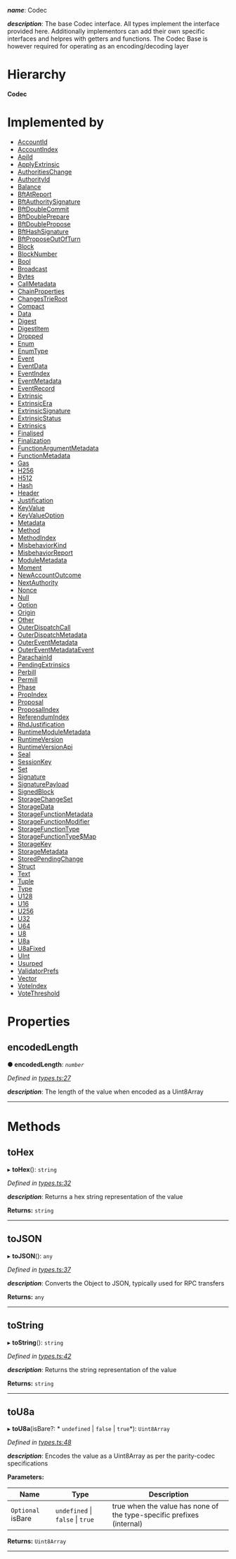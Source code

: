 

*__name__*: Codec

*__description__*: The base Codec interface. All types implement the interface provided here. Additionally implementors can add their own specific interfaces and helpres with getters and functions. The Codec Base is however required for operating as an encoding/decoding layer

# Hierarchy

**Codec**

# Implemented by

* [AccountId](../classes/_accountid_.accountid.md)
* [AccountIndex](../classes/_accountindex_.accountindex.md)
* [ApiId](../classes/_runtimeversion_.apiid.md)
* [ApplyExtrinsic](../classes/_eventrecord_.applyextrinsic.md)
* [AuthoritiesChange](../classes/_digest_.authoritieschange.md)
* [AuthorityId](../classes/_authorityid_.authorityid.md)
* [Balance](../classes/_balance_.balance.md)
* [BftAtReport](../classes/_misbehaviorreport_.bftatreport.md)
* [BftAuthoritySignature](../classes/_bft_.bftauthoritysignature.md)
* [BftDoubleCommit](../classes/_misbehaviorreport_.bftdoublecommit.md)
* [BftDoublePrepare](../classes/_misbehaviorreport_.bftdoubleprepare.md)
* [BftDoublePropose](../classes/_misbehaviorreport_.bftdoublepropose.md)
* [BftHashSignature](../classes/_bft_.bfthashsignature.md)
* [BftProposeOutOfTurn](../classes/_misbehaviorreport_.bftproposeoutofturn.md)
* [Block](../classes/_block_.block.md)
* [BlockNumber](../classes/_blocknumber_.blocknumber.md)
* [Bool](../classes/_bool_.bool.md)
* [Broadcast](../classes/_extrinsicstatus_.broadcast.md)
* [Bytes](../classes/_bytes_.bytes.md)
* [CallMetadata](../classes/_metadata_modules_.callmetadata.md)
* [ChainProperties](../classes/_chainproperties_.chainproperties.md)
* [ChangesTrieRoot](../classes/_digest_.changestrieroot.md)
* [Compact](../classes/_codec_compact_.compact.md)
* [Data](../classes/_data_.data.md)
* [Digest](../classes/_digest_.digest.md)
* [DigestItem](../classes/_digest_.digestitem.md)
* [Dropped](../classes/_extrinsicstatus_.dropped.md)
* [Enum](../classes/_codec_enum_.enum.md)
* [EnumType](../classes/_codec_enumtype_.enumtype.md)
* [Event](../classes/_event_.event.md)
* [EventData](../classes/_event_.eventdata.md)
* [EventIndex](../classes/_event_.eventindex.md)
* [EventMetadata](../classes/_metadata_events_.eventmetadata.md)
* [EventRecord](../classes/_eventrecord_.eventrecord.md)
* [Extrinsic](../classes/_extrinsic_.extrinsic.md)
* [ExtrinsicEra](../classes/_extrinsicera_.extrinsicera.md)
* [ExtrinsicSignature](../classes/_extrinsicsignature_.extrinsicsignature.md)
* [ExtrinsicStatus](../classes/_extrinsicstatus_.extrinsicstatus.md)
* [Extrinsics](../classes/_extrinsics_.extrinsics.md)
* [Finalised](../classes/_extrinsicstatus_.finalised.md)
* [Finalization](../classes/_eventrecord_.finalization.md)
* [FunctionArgumentMetadata](../classes/_metadata_modules_.functionargumentmetadata.md)
* [FunctionMetadata](../classes/_metadata_modules_.functionmetadata.md)
* [Gas](../classes/_gas_.gas.md)
* [H256](../classes/_h256_.h256.md)
* [H512](../classes/_h512_.h512.md)
* [Hash](../classes/_hash_.hash.md)
* [Header](../classes/_header_.header.md)
* [Justification](../classes/_justification_.justification.md)
* [KeyValue](../classes/_keyvalue_.keyvalue.md)
* [KeyValueOption](../classes/_keyvalue_.keyvalueoption.md)
* [Metadata](../classes/_metadata_index_.metadata.md)
* [Method](../classes/_method_.method.md)
* [MethodIndex](../classes/_method_.methodindex.md)
* [MisbehaviorKind](../classes/_misbehaviorreport_.misbehaviorkind.md)
* [MisbehaviorReport](../classes/_misbehaviorreport_.misbehaviorreport.md)
* [ModuleMetadata](../classes/_metadata_modules_.modulemetadata.md)
* [Moment](../classes/_moment_.moment.md)
* [NewAccountOutcome](../classes/_newaccountoutcome_.newaccountoutcome.md)
* [NextAuthority](../classes/_storedpendingchange_.nextauthority.md)
* [Nonce](../classes/_nonce_.nonce.md)
* [Null](../classes/_null_.null.md)
* [Option](../classes/_codec_option_.option.md)
* [Origin](../classes/_origin_.origin.md)
* [Other](../classes/_digest_.other.md)
* [OuterDispatchCall](../classes/_metadata_calls_.outerdispatchcall.md)
* [OuterDispatchMetadata](../classes/_metadata_calls_.outerdispatchmetadata.md)
* [OuterEventMetadata](../classes/_metadata_events_.outereventmetadata.md)
* [OuterEventMetadataEvent](../classes/_metadata_events_.outereventmetadataevent.md)
* [ParachainId](../classes/_parachainid_.parachainid.md)
* [PendingExtrinsics](../classes/_pendingextrinsics_.pendingextrinsics.md)
* [Perbill](../classes/_perbill_.perbill.md)
* [Permill](../classes/_permill_.permill.md)
* [Phase](../classes/_eventrecord_.phase.md)
* [PropIndex](../classes/_propindex_.propindex.md)
* [Proposal](../classes/_proposal_.proposal.md)
* [ProposalIndex](../classes/_proposalindex_.proposalindex.md)
* [ReferendumIndex](../classes/_referendumindex_.referendumindex.md)
* [RhdJustification](../classes/_justification_.rhdjustification.md)
* [RuntimeModuleMetadata](../classes/_metadata_modules_.runtimemodulemetadata.md)
* [RuntimeVersion](../classes/_runtimeversion_.runtimeversion.md)
* [RuntimeVersionApi](../classes/_runtimeversion_.runtimeversionapi.md)
* [Seal](../classes/_digest_.seal.md)
* [SessionKey](../classes/_sessionkey_.sessionkey.md)
* [Set](../classes/_codec_set_.set.md)
* [Signature](../classes/_signature_.signature.md)
* [SignaturePayload](../classes/_signaturepayload_.signaturepayload.md)
* [SignedBlock](../classes/_signedblock_.signedblock.md)
* [StorageChangeSet](../classes/_storagechangeset_.storagechangeset.md)
* [StorageData](../classes/_storagedata_.storagedata.md)
* [StorageFunctionMetadata](../classes/_metadata_modules_.storagefunctionmetadata.md)
* [StorageFunctionModifier](../classes/_metadata_modules_.storagefunctionmodifier.md)
* [StorageFunctionType](../classes/_metadata_modules_.storagefunctiontype.md)
* [StorageFunctionType$Map](../classes/_metadata_modules_.storagefunctiontype_map.md)
* [StorageKey](../classes/_storagekey_.storagekey.md)
* [StorageMetadata](../classes/_metadata_modules_.storagemetadata.md)
* [StoredPendingChange](../classes/_storedpendingchange_.storedpendingchange.md)
* [Struct](../classes/_codec_struct_.struct.md)
* [Text](../classes/_text_.text.md)
* [Tuple](../classes/_codec_tuple_.tuple.md)
* [Type](../classes/_type_.type.md)
* [U128](../classes/_u128_.u128.md)
* [U16](../classes/_u16_.u16.md)
* [U256](../classes/_u256_.u256.md)
* [U32](../classes/_u32_.u32.md)
* [U64](../classes/_u64_.u64.md)
* [U8](../classes/_u8_.u8.md)
* [U8a](../classes/_codec_u8a_.u8a.md)
* [U8aFixed](../classes/_codec_u8afixed_.u8afixed.md)
* [UInt](../classes/_codec_uint_.uint.md)
* [Usurped](../classes/_extrinsicstatus_.usurped.md)
* [ValidatorPrefs](../classes/_validatorprefs_.validatorprefs.md)
* [Vector](../classes/_codec_vector_.vector.md)
* [VoteIndex](../classes/_voteindex_.voteindex.md)
* [VoteThreshold](../classes/_votethreshold_.votethreshold.md)

# Properties

<a id="encodedlength"></a>

##  encodedLength

**● encodedLength**: *`number`*

*Defined in [types.ts:27](https://github.com/polkadot-js/api/blob/0c947a5/packages/types/src/types.ts#L27)*

*__description__*: The length of the value when encoded as a Uint8Array

___

# Methods

<a id="tohex"></a>

##  toHex

▸ **toHex**(): `string`

*Defined in [types.ts:32](https://github.com/polkadot-js/api/blob/0c947a5/packages/types/src/types.ts#L32)*

*__description__*: Returns a hex string representation of the value

**Returns:** `string`

___
<a id="tojson"></a>

##  toJSON

▸ **toJSON**(): `any`

*Defined in [types.ts:37](https://github.com/polkadot-js/api/blob/0c947a5/packages/types/src/types.ts#L37)*

*__description__*: Converts the Object to JSON, typically used for RPC transfers

**Returns:** `any`

___
<a id="tostring"></a>

##  toString

▸ **toString**(): `string`

*Defined in [types.ts:42](https://github.com/polkadot-js/api/blob/0c947a5/packages/types/src/types.ts#L42)*

*__description__*: Returns the string representation of the value

**Returns:** `string`

___
<a id="tou8a"></a>

##  toU8a

▸ **toU8a**(isBare?: * `undefined` &#124; `false` &#124; `true`*): `Uint8Array`

*Defined in [types.ts:48](https://github.com/polkadot-js/api/blob/0c947a5/packages/types/src/types.ts#L48)*

*__description__*: Encodes the value as a Uint8Array as per the parity-codec specifications

**Parameters:**

| Name | Type | Description |
| ------ | ------ | ------ |
| `Optional` isBare |  `undefined` &#124; `false` &#124; `true`|  true when the value has none of the type-specific prefixes (internal) |

**Returns:** `Uint8Array`

___

